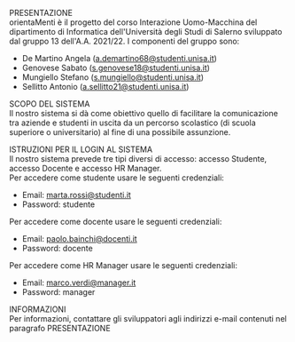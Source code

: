 PRESENTAZIONE<br/>
orientaMenti è il progetto del corso Interazione Uomo-Macchina del dipartimento di Informatica dell'Università degli Studi di Salerno sviluppato dal gruppo 13 dell'A.A. 2021/22.
I componenti del gruppo sono:
  - De Martino Angela (a.demartino68@studenti.unisa.it)
  - Genovese Sabato (s.genovese18@studenti.unisa.it)
  - Mungiello Stefano (s.mungiello@studenti.unisa.it)
  - Sellitto Antonio (a.sellitto21@studenti.unisa.it)
  
SCOPO DEL SISTEMA <br/>
Il nostro sistema si dà come obiettivo quello di facilitare la comunicazione tra aziende e studenti in uscita da un percorso scolastico (di scuola superiore o universitario) al fine di una possibile assunzione.

ISTRUZIONI PER IL LOGIN AL SISTEMA<br/>
Il nostro sistema prevede tre tipi diversi di accesso: accesso Studente, accesso Docente e accesso HR Manager.<br/>
Per accedere come studente usare le seguenti credenziali:
  - Email: marta.rossi@studenti.it
  - Password: studente
  
Per accedere come docente usare le seguenti credenziali:
  - Email: paolo.bainchi@docenti.it
  - Password: docente
  
Per accedere come HR Manager usare le seguenti credenziali:
  - Email: marco.verdi@manager.it
  - Password: manager

INFORMAZIONI<br/>
Per informazioni, contattare gli sviluppatori agli indirizzi e-mail contenuti nel paragrafo PRESENTAZIONE
